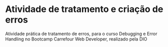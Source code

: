 # Atividade de tratamento e criação de erros
Atividade prática de tratamento de erros, para o curso Debugging e Error Handling no Bootcamp Carrefour Web Developer, realizado pela DIO
